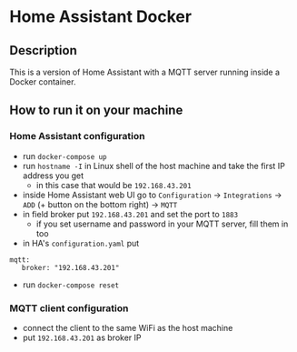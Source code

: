 # Home Assistant Docker

## Description

This is a version of Home Assistant with a MQTT server running inside a Docker container.

## How to run it on your machine

### Home Assistant configuration

- run `docker-compose up`
- run `hostname -I` in Linux shell of the host machine and take the first IP address you get
    - in this case that would be `192.168.43.201`
- inside Home Assistant web UI go to `Configuration` -> `Integrations` -> `ADD` (+ button on the bottom right) -> `MQTT`
- in field broker put `192.168.43.201` and set the port to `1883`
    - if you set username and password in your MQTT server, fill them in too
- in HA's `configuration.yaml` put 
```
mqtt:
   broker: "192.168.43.201"
```
- run `docker-compose reset`

### MQTT client configuration

- connect the client to the same WiFi as the host machine
- put `192.168.43.201` as broker IP